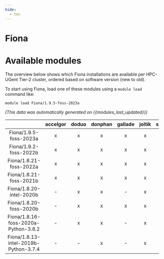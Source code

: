 ```yaml
---
hide:
  - toc
---
```


Fiona
=====

# Available modules


The overview below shows which Fiona installations are available per HPC-UGent Tier-2 cluster, ordered based on software version (new to old).

To start using Fiona, load one of these modules using a `module load` command like:

```shell
module load Fiona/1.9.5-foss-2023a
```

*(This data was automatically generated on {{modules_last_updated}})*  

| |accelgor|doduo|donphan|gallade|joltik|shinx|skitty|
| :---: | :---: | :---: | :---: | :---: | :---: | :---: | :---: |
|Fiona/1.9.5-foss-2023a|x|x|x|x|x|x|x|
|Fiona/1.9.2-foss-2022b|x|x|x|x|x|-|-|
|Fiona/1.8.21-foss-2022a|x|x|x|x|x|-|-|
|Fiona/1.8.21-foss-2021b|x|x|x|x|x|-|-|
|Fiona/1.8.20-intel-2020b|-|x|x|-|x|-|-|
|Fiona/1.8.20-foss-2020b|-|x|x|x|x|-|-|
|Fiona/1.8.16-foss-2020a-Python-3.8.2|-|x|x|-|x|-|-|
|Fiona/1.8.13-intel-2019b-Python-3.7.4|-|-|x|-|x|-|-|
